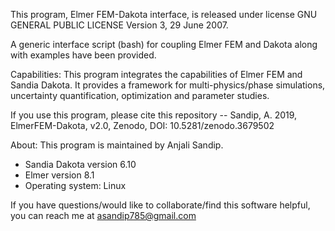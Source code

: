 This program, Elmer FEM-Dakota interface, is released under license GNU GENERAL
PUBLIC LICENSE Version 3, 29 June 2007.

A generic interface script (bash) for coupling Elmer FEM and Dakota along 
with examples have been provided.

Capabilities:
This program integrates the capabilities of Elmer FEM and Sandia Dakota. 
It provides a framework for multi-physics/phase simulations, 
uncertainty quantification, optimization and parameter studies.

If you use this program, please cite this repository -- Sandip, A. 2019, ElmerFEM-Dakota, v2.0, Zenodo,  DOI: 10.5281/zenodo.3679502 


About:
This program is maintained by Anjali Sandip.

 - Sandia Dakota version 6.10
 - Elmer version 8.1
 - Operating system: Linux

If you have questions/would like to collaborate/find this software helpful, 
you can reach me at asandip785@gmail.com








